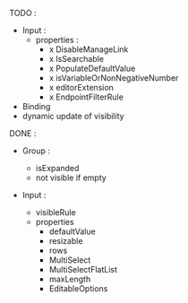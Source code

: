 TODO :
- Input :
    - properties :        
        - x DisableManageLink
        - x IsSearchable
        - x PopulateDefaultValue
        - x isVariableOrNonNegativeNumber
        - x editorExtension
        - x EndpointFilterRule
- Binding
- dynamic update of visibility

DONE :
- Group :
    - isExpanded
    - not visible if empty

- Input :
    - visibleRule
    - properties
        - defaultValue
        - resizable
        - rows
        - MultiSelect
        - MultiSelectFlatList
        - maxLength
        - EditableOptions